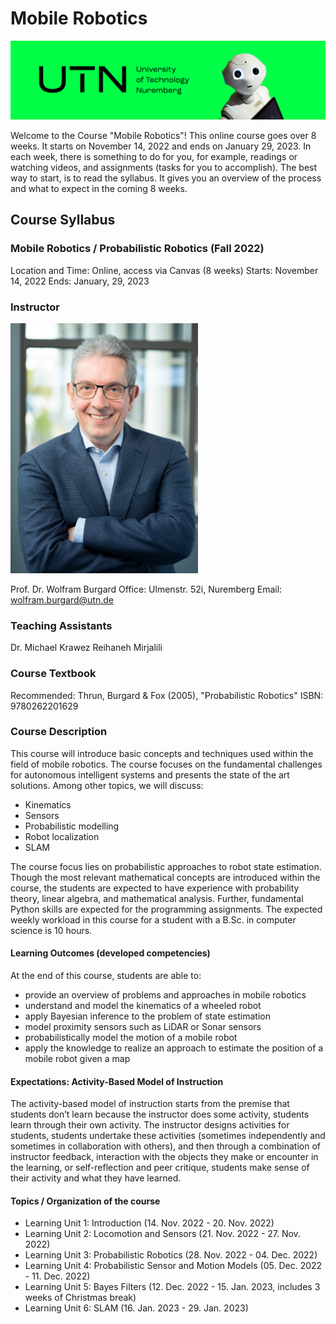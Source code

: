 # Mobile Robotics

![](Images/UTN-banner-1.png)

Welcome to the Course "Mobile Robotics"!
This online course goes over 8 weeks. It starts on November 14, 2022 and ends on January 29, 2023.
In each week, there is something to do for you, for example, readings or watching videos, and assignments (tasks for you to accomplish). The best way to start, is to read the syllabus. It gives you an overview of the process and what to expect in the coming 8 weeks.

## Course Syllabus

### Mobile Robotics / Probabilistic Robotics (Fall 2022)

Location and Time: Online, access via Canvas (8 weeks)
Starts: November 14, 2022
Ends: January, 29, 2023

### Instructor 

<img src="Images/wolfram-portrait.jpeg" alt="wolfram" width="300"/>

Prof. Dr. Wolfram Burgard
Office: Ulmenstr. 52i, Nuremberg
Email: wolfram.burgard@utn.de

### Teaching Assistants

Dr. Michael Krawez
Reihaneh Mirjalili

### Course Textbook
Recommended: Thrun, Burgard & Fox (2005), "Probabilistic Robotics"
ISBN: 9780262201629

### Course Description
This course will introduce basic concepts and techniques used within the field of mobile robotics. The course focuses on the fundamental challenges for autonomous intelligent systems and presents the state of the art solutions. Among other topics, we will discuss:

* Kinematics
* Sensors
* Probabilistic modelling
* Robot localization
* SLAM

The course focus lies on probabilistic approaches to robot state estimation. Though the most relevant mathematical concepts are introduced within the course, the students are expected to have experience with probability theory, linear algebra, and mathematical analysis. Further, fundamental Python skills are expected for the programming assignments. The expected weekly workload in this course for a student with a B.Sc. in computer science is 10 hours.

#### Learning Outcomes (developed competencies)
At the end of this course, students are able to:

* provide an overview of problems and approaches in mobile robotics
* understand and model the kinematics of a wheeled robot
* apply Bayesian inference to the problem of state estimation
* model proximity sensors such as LiDAR or Sonar sensors
* probabilistically model the motion of a mobile robot
* apply the knowledge to realize an approach to estimate the position of a mobile robot given a map 

#### Expectations: Activity-Based Model of Instruction
The activity-based model of instruction starts from the premise that students don’t learn because the instructor does some activity, students learn through their own activity. The instructor designs activities for students, students undertake these activities (sometimes independently and sometimes in collaboration with others), and then through a combination of instructor feedback, interaction with the objects they make or encounter in the learning, or self-reflection and peer critique, students make sense of their activity and what they have learned.

#### Topics / Organization of the course
* Learning Unit 1: Introduction (14. Nov. 2022 - 20. Nov. 2022)
* Learning Unit 2: Locomotion and Sensors (21. Nov. 2022 - 27. Nov. 2022)
* Learning Unit 3: Probabilistic Robotics (28. Nov. 2022 - 04. Dec. 2022)
* Learning Unit 4: Probabilistic Sensor and Motion Models (05. Dec. 2022 - 11. Dec. 2022)
* Learning Unit 5: Bayes Filters (12. Dec. 2022 - 15. Jan. 2023, includes 3 weeks of Christmas break)
* Learning Unit 6: SLAM (16. Jan. 2023 - 29. Jan. 2023)

